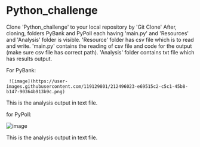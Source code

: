 # Python_challenge
Clone 'Python_challenge' to your local repository by 'Git Clone'
After, cloning, folders PyBank and PyPoll each having 'main.py' and 'Resources' and 'Analysis' folder is visible.
'Resource' folder has csv file which is to read and write.
'main.py' contains the reading of csv file and code for the output (make sure csv file has correct path).
'Analysis' folder contains txt file which has results output.


For PyBank: 


     ![image](https://user-images.githubusercontent.com/119129801/212496023-e69515c2-c5c1-45b8-b147-90364b913b9c.png)
     
This is the analysis output in text file.


for PyPoll:


![image](https://user-images.githubusercontent.com/119129801/212496096-be8610ea-986a-475e-9285-aa3117503971.png)

This is the analysis output in text file.



  
